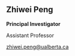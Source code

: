 ## Zhiwei Peng

**Principal Investigator**

Assistant Professor 

<!-- Ph.D. '22, Caltech  -->

<zhiwei.peng@ualberta.ca>
